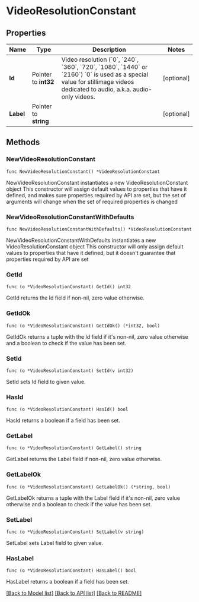 # VideoResolutionConstant

## Properties

Name | Type | Description | Notes
------------ | ------------- | ------------- | -------------
**Id** | Pointer to **int32** | Video resolution (&#x60;0&#x60;, &#x60;240&#x60;, &#x60;360&#x60;, &#x60;720&#x60;, &#x60;1080&#x60;, &#x60;1440&#x60; or &#x60;2160&#x60;)  &#x60;0&#x60; is used as a special value for stillimage videos dedicated to audio, a.k.a. audio-only videos.  | [optional] 
**Label** | Pointer to **string** |  | [optional] 

## Methods

### NewVideoResolutionConstant

`func NewVideoResolutionConstant() *VideoResolutionConstant`

NewVideoResolutionConstant instantiates a new VideoResolutionConstant object
This constructor will assign default values to properties that have it defined,
and makes sure properties required by API are set, but the set of arguments
will change when the set of required properties is changed

### NewVideoResolutionConstantWithDefaults

`func NewVideoResolutionConstantWithDefaults() *VideoResolutionConstant`

NewVideoResolutionConstantWithDefaults instantiates a new VideoResolutionConstant object
This constructor will only assign default values to properties that have it defined,
but it doesn't guarantee that properties required by API are set

### GetId

`func (o *VideoResolutionConstant) GetId() int32`

GetId returns the Id field if non-nil, zero value otherwise.

### GetIdOk

`func (o *VideoResolutionConstant) GetIdOk() (*int32, bool)`

GetIdOk returns a tuple with the Id field if it's non-nil, zero value otherwise
and a boolean to check if the value has been set.

### SetId

`func (o *VideoResolutionConstant) SetId(v int32)`

SetId sets Id field to given value.

### HasId

`func (o *VideoResolutionConstant) HasId() bool`

HasId returns a boolean if a field has been set.

### GetLabel

`func (o *VideoResolutionConstant) GetLabel() string`

GetLabel returns the Label field if non-nil, zero value otherwise.

### GetLabelOk

`func (o *VideoResolutionConstant) GetLabelOk() (*string, bool)`

GetLabelOk returns a tuple with the Label field if it's non-nil, zero value otherwise
and a boolean to check if the value has been set.

### SetLabel

`func (o *VideoResolutionConstant) SetLabel(v string)`

SetLabel sets Label field to given value.

### HasLabel

`func (o *VideoResolutionConstant) HasLabel() bool`

HasLabel returns a boolean if a field has been set.


[[Back to Model list]](../README.md#documentation-for-models) [[Back to API list]](../README.md#documentation-for-api-endpoints) [[Back to README]](../README.md)


